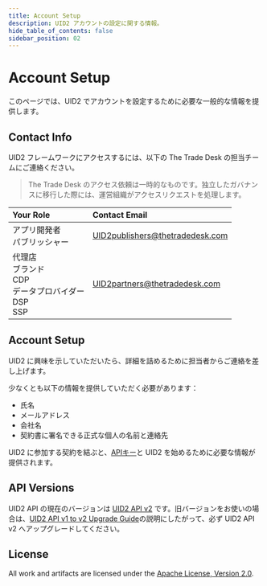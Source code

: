 ```yaml
---
title: Account Setup
description: UID2 アカウントの設定に関する情報。
hide_table_of_contents: false
sidebar_position: 02
---
```


# Account Setup

このページでは、UID2 でアカウントを設定するために必要な一般的な情報を提供します。

<!-- It includes:

* [Contact Info](#contact-info)
* [Account Setup](#account-setup)
* [API Versions](#api-versions)
* [License](#license)
 -->

## Contact Info

UID2 フレームワークにアクセスするには、以下の The Trade Desk の担当チームにご連絡ください。

> The Trade Desk のアクセス依頼は一時的なものです。独立したガバナンスに移行した際には、運営組織がアクセスリクエストを処理します。

| Your Role                                                        | Contact Email                   |
| :--------------------------------------------------------------- | :------------------------------ |
| アプリ開発者<br/>パブリッシャー                                  | UID2publishers@thetradedesk.com |
| 代理店<br/>ブランド<br/>CDP<br/>データプロバイダー<br/>DSP<br/>SSP | UID2partners@thetradedesk.com   |

## Account Setup

UID2 に興味を示していただいたら、詳細を詰めるために担当者からご連絡を差し上げます。

少なくとも以下の情報を提供していただく必要があります：
* 氏名
* メールアドレス
* 会社名
* 契約書に署名できる正式な個人の名前と連絡先

UID2 に参加する契約を結ぶと、[APIキー](gs-api-keys.md)と UID2 を始めるために必要な情報が提供されます。


## API Versions

UID2 API の現在のバージョンは [UID2 API v2](../summary-doc-v2.md) です。旧バージョンをお使いの場合は、[UID2 API v1 to v2 Upgrade Guide](https://github.com/IABTechLab/uid2docs/blob/main/api-ja/v2/upgrades/upgrade-guide.md)の説明にしたがって、必ず UID2 API v2 へアップグレードしてください。

## License
All work and artifacts are licensed under the [Apache License, Version 2.0](http://www.apache.org/licenses/LICENSE-2.0.txt).
